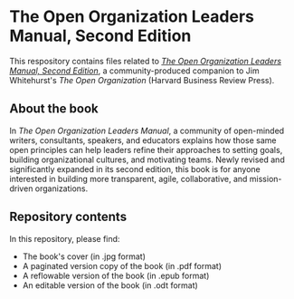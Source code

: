 # The Open Organization Leaders Manual, Second Edition
This respository contains files related to [_The Open Organization Leaders Manual, Second Edition_](https://opensource.com/open-organization/resources/leaders-manual), a community-produced companion to Jim Whitehurst's _The Open Organization_ (Harvard Business Review Press).

## About the book
In _The Open Organization Leaders Manual_, a community of open-minded writers, consultants, speakers, and educators explains how those same open principles can help leaders refine their approaches to setting goals, building organizational cultures, and motivating teams. Newly revised and significantly expanded in its second edition, this book is for anyone interested in building more transparent, agile, collaborative, and mission-driven organizations.

## Repository contents
In this repository, please find:

- The book's cover (in .jpg format)
- A paginated version copy of the book (in .pdf format)
- A reflowable version of the book (in .epub format)
- An editable version of the book (in .odt format)

